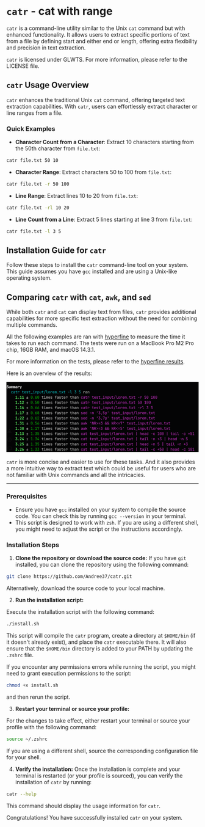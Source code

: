 # `catr` - cat with range

`catr` is a command-line utility similar to the Unix `cat` command but with enhanced functionality. It allows users to
extract specific portions of text from a file by defining start and either end or length, offering extra flexibility and
precision in text extraction.

`catr` is licensed under GLWTS. For more information, please refer to the LICENSE file.

## `catr` Usage Overview

`catr` enhances the traditional Unix `cat` command, offering targeted text extraction capabilities. With `catr`, users
can effortlessly extract character or line ranges from a file.

### Quick Examples

- **Character Count from a Character**: Extract 10 characters starting from the 50th character from `file.txt`:

```sh
catr file.txt 50 10
```

- **Character Range**: Extract characters 50 to 100 from `file.txt`:

```sh
catr file.txt -r 50 100
```

- **Line Range**: Extract lines 10 to 20 from `file.txt`:

```sh
catr file.txt -rl 10 20
```

- **Line Count from a Line**: Extract 5 lines starting at line 3 from `file.txt`:

```sh
catr file.txt -l 3 5
```

## Installation Guide for `catr`

Follow these steps to install the `catr` command-line tool on your system. This guide assumes you have `gcc` installed
and are using a Unix-like operating system.

## Comparing `catr` with `cat`, `awk`, and `sed`

While both `catr` and `cat` can display text from files, `catr` provides additional capabilities for more specific text
extraction without the need for combining multiple commands.

All the following examples are ran with [hyperfine](https://github.com/sharkdp/hyperfine) to measure the time it takes
to run each command. The tests were run on a MacBook Pro M2 Pro chip, 16GB RAM, and macOS 14.3.1.

For more information on the tests, please refer to the [hyperfine results](docs/results.md).

Here is an overview of the results:

![img.png](docs/summary.png)

`catr` is more concise and easier to use for these tasks. And it also provides a more intuitive way to extract text
which could be useful for users who are not familiar with Unix commands and all the intricacies.

---

### Prerequisites

- Ensure you have `gcc` installed on your system to compile the source code. You can check this by
  running `gcc --version` in your terminal.
- This script is designed to work with `zsh`. If you are using a different shell, you might need to adjust the script or
  the instructions accordingly.

### Installation Steps

1. **Clone the repository or download the source code:**
   If you have `git` installed, you can clone the repository using the following command:

```bash
git clone https://github.com/Andree37/catr.git
```

Alternatively, download the source code to your local machine.

2. **Run the installation script:**

Execute the installation script with the following command:

```bash
./install.sh
```

This script will compile the `catr` program, create a directory at `$HOME/bin` (if it doesn't already exist), and place
the `catr` executable there. It will also ensure that the `$HOME/bin` directory is added to your PATH by updating
the `.zshrc` file.

If you encounter any permissions errors while running the script, you might need to grant execution permissions to the
script:

```bash
chmod +x install.sh
```

and then rerun the script.

3. **Restart your terminal or source your profile:**

For the changes to take effect, either restart your terminal or source your profile with the following command:

```bash
source ~/.zshrc
```

If you are using a different shell, source the corresponding configuration file for your shell.

4. **Verify the installation:**
   Once the installation is complete and your terminal is restarted (or your profile is sourced), you can verify the
   installation of `catr` by running:

```bash
catr --help
```

This command should display the usage information for `catr`.

Congratulations! You have successfully installed `catr` on your system.

